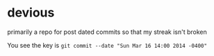 devious
====

primarily a repo for post dated commits so that my streak isn't broken

You see the key is `git commit --date "Sun Mar 16 14:00 2014 -0400"`
